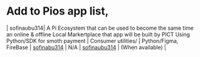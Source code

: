 # Add to Pios app list,
| sofinaubu314| A Pi Ecosystem that can be used to become the same time an online & offline Local Markertplace that app will be built by PICT Using Python/SDK for smoth payment | Consumer utilities/  | Python/Figma, FireBase | [sofinabu314](https://github.com/SI-tech-bit/local-commerce-hub )  | N/A   | [sofinaubu314](https://sofinaubu314.pinet.com)    | (When available)   |